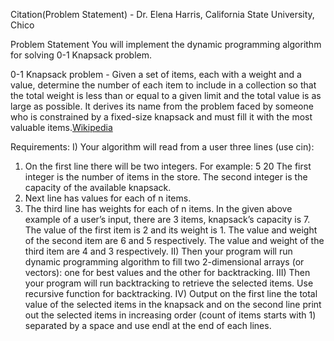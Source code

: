 Citation(Problem Statement)  -  Dr. Elena Harris, California State University, Chico


Problem Statement
You will implement the dynamic programming algorithm for solving 0-1 Knapsack problem. 


0-1 Knapsack problem -
Given a set of items, each with a weight and a value, determine the number of each item to include in a collection so that the total weight is less than or equal to a given limit and the total value is as large as possible. It derives its name from the problem faced by someone who is constrained by a fixed-size knapsack and must fill it with the most valuable items.[Wikipedia](https://en.wikipedia.org/wiki/Knapsack_problem)


Requirements:
I) Your algorithm will read from a user three lines (use cin):

1) On the first line there will be two integers. For example:
5 20
The first integer is the number of items in the store. The second integer is the capacity of the available knapsack.
2) Next line has values for each of n items.
3) The third line has weights for each of n items.
In the given above example of a user’s input, there are 3 items, knapsack’s capacity is 7. The value of the first item is 2 and its weight is 1. The value and weight of the second item are 6 and 5 respectively. The value and weight of the third item are 4 and 3 respectively.
II) Then your program will run dynamic programming algorithm to fill two 2-dimensional arrays (or vectors): one for best values and the other for backtracking.
III) Then your program will run backtracking to retrieve the selected items. Use recursive function for backtracking.
IV) Output on the first line the total value of the selected items in the knapsack and on the second line print out the selected items in increasing order (count of items starts with 1) separated by a space and use endl at the end of each lines.

